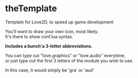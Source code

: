 # theTemplate
Template for Love2D,  to speed up game development  

You'll want to draw your own icon, most likely.  
It's there to show conf.lua syntax.  

**Includes a bunch'a 3-letter abbreviations.**  

You can type out "love.graphics" or "love.audio" everytime,  
or just type out the first 3 letters of the module you wish to use.  

In this case, it would simply be 'gra' or 'aud'
